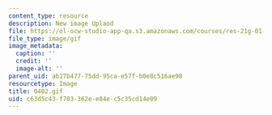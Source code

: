 ```yaml
---
content_type: resource
description: New image Uplaod
file: https://ol-ocw-studio-app-qa.s3.amazonaws.com/courses/res-21g-01-kana-spring-2010/c63d5c43f783362ee84ec5c35cd14e09_0402.gif
file_type: image/gif
image_metadata:
  caption: ''
  credit: ''
  image-alt: ''
parent_uid: ab17b477-75dd-95ca-e57f-b0e8c516ae98
resourcetype: Image
title: 0402.gif
uid: c63d5c43-f783-362e-e84e-c5c35cd14e09
---
```


